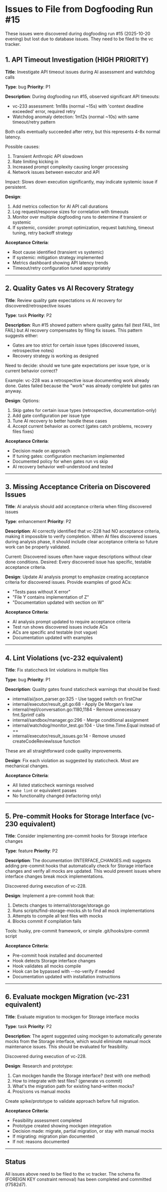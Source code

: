 # Issues to File from Dogfooding Run #15

These issues were discovered during dogfooding run #15 (2025-10-20 evening) but lost due to database issues. They need to be filed to the vc tracker.

## 1. API Timeout Investigation (HIGH PRIORITY)

**Title**: Investigate API timeout issues during AI assessment and watchdog calls

**Type**: bug
**Priority**: P1

**Description**:
During dogfooding run #15, observed significant API timeouts:

- vc-233 assessment: 1m18s (normal ~15s) with 'context deadline exceeded' error, required retry
- Watchdog anomaly detection: 1m12s (normal ~10s) with same timeout/retry pattern

Both calls eventually succeeded after retry, but this represents 4-8x normal latency.

Possible causes:
1. Transient Anthropic API slowdown
2. Rate limiting kicking in
3. Increased prompt complexity causing longer processing
4. Network issues between executor and API

Impact: Slows down execution significantly, may indicate systemic issue if persistent.

**Design**:
1. Add metrics collection for AI API call durations
2. Log request/response sizes for correlation with timeouts
3. Monitor over multiple dogfooding runs to determine if transient or systemic
4. If systemic, consider: prompt optimization, request batching, timeout tuning, retry backoff strategy

**Acceptance Criteria**:
- Root cause identified (transient vs systemic)
- If systemic: mitigation strategy implemented
- Metrics dashboard showing API latency trends
- Timeout/retry configuration tuned appropriately

---

## 2. Quality Gates vs AI Recovery Strategy

**Title**: Review quality gate expectations vs AI recovery for discovered/retrospective issues

**Type**: task
**Priority**: P2

**Description**:
Run #15 showed pattern where quality gates fail (test FAIL, lint FAIL) but AI recovery compensates by filing fix issues. This pattern suggests either:
- Gates are too strict for certain issue types (discovered issues, retrospective notes)
- Recovery strategy is working as designed

Need to decide: should we tune gate expectations per issue type, or is current behavior correct?

Example: vc-228 was a retrospective issue documenting work already done. Gates failed because the "work" was already complete but gates ran anyway.

**Design**:
Options:
1. Skip gates for certain issue types (retrospective, documentation-only)
2. Add gate configuration per issue type
3. Tune AI recovery to better handle these cases
4. Accept current behavior as correct (gates catch problems, recovery files fixes)

**Acceptance Criteria**:
- Decision made on approach
- If tuning gates: configuration mechanism implemented
- Documented policy for when gates run vs skip
- AI recovery behavior well-understood and tested

---

## 3. Missing Acceptance Criteria on Discovered Issues

**Title**: AI analysis should add acceptance criteria when filing discovered issues

**Type**: enhancement
**Priority**: P2

**Description**:
AI correctly identified that vc-228 had NO acceptance criteria, making it impossible to verify completion. When AI files discovered issues during analysis phase, it should include clear acceptance criteria so future work can be properly validated.

Current: Discovered issues often have vague descriptions without clear done conditions.
Desired: Every discovered issue has specific, testable acceptance criteria.

**Design**:
Update AI analysis prompt to emphasize creating acceptance criteria for discovered issues. Provide examples of good ACs:
- "Tests pass without X error"
- "File Y contains implementation of Z"
- "Documentation updated with section on W"

**Acceptance Criteria**:
- AI analysis prompt updated to require acceptance criteria
- Test run shows discovered issues include ACs
- ACs are specific and testable (not vague)
- Documentation updated with examples

---

## 4. Lint Violations (vc-232 equivalent)

**Title**: Fix staticcheck lint violations in multiple files

**Type**: bug
**Priority**: P1

**Description**:
Quality gates found staticcheck warnings that should be fixed:

- internal/ai/json_parser.go:325 - Use tagged switch on firstChar
- internal/executor/result_git.go:68 - Apply De Morgan's law
- internal/repl/conversation.go:1180,1184 - Remove unnecessary fmt.Sprintf calls
- internal/sandbox/manager.go:296 - Merge conditional assignment
- internal/watchdog/monitor_test.go:104 - Use time.Time.Equal instead of ==
- internal/executor/result_issues.go:14 - Remove unused createCodeReviewIssue function

These are all straightforward code quality improvements.

**Design**:
Fix each violation as suggested by staticcheck. Most are mechanical changes.

**Acceptance Criteria**:
- All listed staticcheck warnings resolved
- `make lint` or equivalent passes
- No functionality changed (refactoring only)

---

## 5. Pre-commit Hooks for Storage Interface (vc-230 equivalent)

**Title**: Consider implementing pre-commit hooks for Storage interface changes

**Type**: feature
**Priority**: P2

**Description**:
The documentation (INTERFACE_CHANGES.md) suggests adding pre-commit hooks that automatically check for Storage interface changes and verify all mocks are updated. This would prevent issues where interface changes break mock implementations.

Discovered during execution of vc-228.

**Design**:
Implement a pre-commit hook that:
1. Detects changes to internal/storage/storage.go
2. Runs scripts/find-storage-mocks.sh to find all mock implementations
3. Attempts to compile all test files with mocks
4. Blocks commit if compilation fails

Tools: husky, pre-commit framework, or simple .git/hooks/pre-commit script

**Acceptance Criteria**:
- Pre-commit hook installed and documented
- Hook detects Storage interface changes
- Hook validates all mocks compile
- Hook can be bypassed with --no-verify if needed
- Documentation updated with installation instructions

---

## 6. Evaluate mockgen Migration (vc-231 equivalent)

**Title**: Evaluate migration to mockgen for Storage interface mocks

**Type**: task
**Priority**: P2

**Description**:
The agent suggested using mockgen to automatically generate mocks from the Storage interface, which would eliminate manual mock maintenance issues. This should be evaluated for feasibility.

Discovered during execution of vc-228.

**Design**:
Research and prototype:
1. Can mockgen handle the Storage interface? (test with one method)
2. How to integrate with test files? (generate vs commit)
3. What's the migration path for existing hand-written mocks?
4. Pros/cons vs manual mocks

Create spike/prototype to validate approach before full migration.

**Acceptance Criteria**:
- Feasibility assessment completed
- Prototype created showing mockgen integration
- Decision made: migrate, partial migration, or stay with manual mocks
- If migrating: migration plan documented
- If not: reasons documented

---

## Status

All issues above need to be filed to the vc tracker. The schema fix (FOREIGN KEY constraint removal) has been completed and committed (f7582d7).
